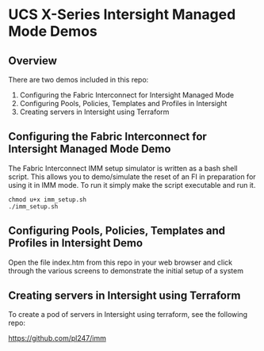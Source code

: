 # UCS X-Series Intersight Managed Mode Demos

## Overview

There are two demos included in this repo:
1. Configuring the Fabric Interconnect for Intersight Managed Mode
2. Configuring Pools, Policies, Templates and Profiles in Intersight
3. Creating servers in Intersight using Terraform

## Configuring the Fabric Interconnect for Intersight Managed Mode Demo

The Fabric Interconnect IMM setup simulator is written as a bash shell script. This allows you to demo/simulate the reset of an FI in preparation for using it in IMM mode. To run it simply make the script executable and run it.

```
chmod u+x imm_setup.sh
./imm_setup.sh
```

## Configuring Pools, Policies, Templates and Profiles in Intersight Demo

Open the file index.htm from this repo in your web browser and click through the various screens to demonstrate the initial setup of a system

## Creating servers in Intersight using Terraform

To create a pod of servers in Intersight using terraform, see the following repo:

https://github.com/pl247/imm



